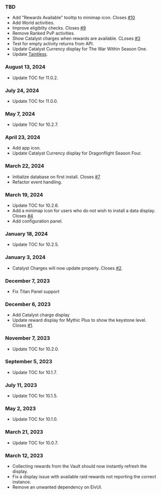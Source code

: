 ### TBD ###
* Add "Rewards Available" tooltip to minimap icon.  Closes [#10](https://github.com/Dreamlogic22/TherapyWeeklyRewards/issues/10)
* Add World activities.
* Improve eligiblity checks.  Closes [#9](https://github.com/Dreamlogic22/TherapyWeeklyRewards/issues/9)
* Remove Ranked PvP activities.
* Show Catalyst charges when rewards are available.  CLoses [#3](https://github.com/Dreamlogic22/TherapyWeeklyRewards/issues/3)
* Test for empty activity returns from API.
* Update Catalyst Currency display for The War Within Season One.
* Update [Taintless](https://www.townlong-yak.com/addons/taintless/release/24-07-27).

### August 13, 2024 ###
* Update TOC for 11.0.2.

### July 24, 2024 ###
* Update TOC for 11.0.0.

### May 7, 2024 ###
* Update TOC for 10.2.7.

### April 23, 2024 ###
* Add app icon.
* Update Catalyst Currency display for Dragonflight Season Four.

### March 22, 2024 ###
* Initialize database on first install.  Closes [#7](https://github.com/Dreamlogic22/TherapyWeeklyRewards/issues/7)
* Refactor event handling.

### March 19, 2024 ###
* Update TOC for 10.2.6.
* Add a minimap icon for users who do not wish to install a data display. Closes [#4](https://github.com/Dreamlogic22/TherapyWeeklyRewards/issues/4)
* Add configuration panel.

### January 18, 2024 ###
* Update TOC for 10.2.5.

### January 3, 2024 ###
* Catalyst Charges will now update properly. Closes [#2](https://github.com/Dreamlogic22/TherapyWeeklyRewards/issues/2).

### December 7, 2023
* Fix Titan Panel support

### December 6, 2023
* Add Catalyst charge display
* Update reward display for Mythic Plus to show the keystone level. Closes [#1](https://github.com/Dreamlogic22/TherapyWeeklyRewards/issues/1#issue-2003437222).

### November 7, 2023
* Update TOC for 10.2.0.

### September 5, 2023
* Update TOC for 10.1.7.

### July 11, 2023
* Update TOC for 10.1.5.

### May 2, 2023
* Update TOC for 10.1.0.

### March 21, 2023
* Update TOC for 10.0.7.

### March 12, 2023
* Collecting rewards from the Vault should now instantly refresh the display.
* Fix a display issue with available raid rewards not reporting the correct instance.
* Remove an unwanted dependency on ElvUI.